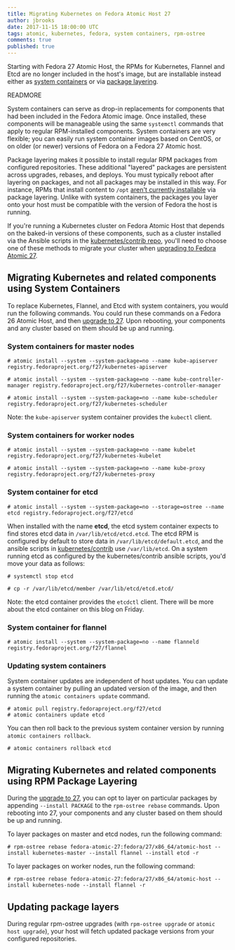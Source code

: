 ```yaml
---
title: Migrating Kubernetes on Fedora Atomic Host 27
author: jbrooks
date: 2017-11-15 18:00:00 UTC
tags: atomic, kubernetes, fedora, system containers, rpm-ostree
comments: true
published: true
---
```


Starting with Fedora 27 Atomic Host, the RPMs for Kubernetes, Flannel and Etcd are no longer included in the host's image, but are installable instead either as [system containers](http://www.projectatomic.io/blog/2016/09/intro-to-system-containers/) or via [package layering](https://rpm-ostree.readthedocs.io/en/latest/manual/administrator-handbook/#hybrid-imagepackaging-via-package-layering).

READMORE

System containers can serve as drop-in replacements for components that had been included in the Fedora Atomic image. Once installed, these components will be manageable using the same `systemctl` commands that apply to regular RPM-installed components. System containers are very flexible; you can easily run system container images based on CentOS, or on older (or newer) versions of Fedora on a Fedora 27 Atomic  host.

Package layering makes it possible to install regular RPM packages from configured repositories. These additional "layered" packages are persistent across upgrades, rebases, and deploys. You must typically reboot after layering on packages, and not all packages may be installed in this way. For instance, RPMs that install content to `/opt` [aren't currently installable](https://github.com/projectatomic/rpm-ostree/issues/233) via package layering. Unlike with system containers, the packages you layer onto your host must be compatible with the version of Fedora the host is running.

If you're running a Kubernetes cluster on Fedora Atomic Host that depends on the baked-in versions of these components, such as a cluster installed via the Ansible scripts in the [kubernetes/contrib repo](https://github.com/kubernetes/contrib/tree/master/ansible), you'll need to choose one of these methods to migrate your cluster when [upgrading to Fedora Atomic 27](http://www.projectatomic.io/blog/2017/11/fedora-atomic-26-to-27-upgrade/).

## Migrating Kubernetes and related components using System Containers

To replace Kubernetes, Flannel, and Etcd with system containers, you would run the following commands. You could run these commands on a Fedora 26 Atomic Host, and then [upgrade to 27](http://www.projectatomic.io/blog/2017/11/fedora-atomic-26-to-27-upgrade/). Upon rebooting, your components and any cluster based on them should be up and running.

### System containers for master nodes

```
# atomic install --system --system-package=no --name kube-apiserver registry.fedoraproject.org/f27/kubernetes-apiserver

# atomic install --system --system-package=no --name kube-controller-manager registry.fedoraproject.org/f27/kubernetes-controller-manager

# atomic install --system --system-package=no --name kube-scheduler registry.fedoraproject.org/f27/kubernetes-scheduler
```

Note: the `kube-apiserver` system container provides the `kubectl` client.


### System containers for worker nodes

```
# atomic install --system --system-package=no --name kubelet registry.fedoraproject.org/f27/kubernetes-kubelet

# atomic install --system --system-package=no --name kube-proxy registry.fedoraproject.org/f27/kubernetes-proxy
```

### System container for etcd

```
# atomic install --system --system-package=no --storage=ostree --name etcd registry.fedoraproject.org/f27/etcd
```

When installed with the name **etcd**, the etcd system container expects to find stores etcd data in `/var/lib/etcd/etcd.etcd`. The etcd RPM is configured by default to store data in `/var/lib/etcd/default.etcd`, and the ansible scripts in [kubernetes/contrib](https://github.com/kubernetes/contrib/tree/master/ansible) use `/var/lib/etcd`. On a system running etcd as configured by the kubernetes/contrib ansible scripts, you'd move your data as follows:

```
# systemctl stop etcd

# cp -r /var/lib/etcd/member /var/lib/etcd/etcd.etcd/
```

Note: the etcd container provides the `etcdctl` client.  There will be more about the etcd container on this blog on Friday.

### System container for flannel

```
# atomic install --system --system-package=no --name flanneld registry.fedoraproject.org/f27/flannel
```

### Updating system containers

System container updates are independent of host updates. You can update a system container by pulling an updated version of the image, and then running the `atomic containers update` command.

```
# atomic pull registry.fedoraproject.org/f27/etcd
# atomic containers update etcd
```

 You can then roll back to the previous system container version by running `atomic containers rollback`.

 ```
 # atomic containers rollback etcd
 ```

## Migrating Kubernetes and related components using RPM Package Layering

During the [upgrade to 27](http://www.projectatomic.io/blog/2017/11/fedora-atomic-26-to-27-upgrade/), you can opt to layer on particular packages by appending `--install PACKAGE` to the `rpm-ostree rebase` commands. Upon rebooting into 27, your components and any cluster based on them should be up and running.

To layer packages on master and etcd nodes, run the following command:

```
# rpm-ostree rebase fedora-atomic-27:fedora/27/x86_64/atomic-host --install kubernetes-master --install flannel --install etcd -r
```

To layer packages on worker nodes, run the following command:

```
# rpm-ostree rebase fedora-atomic-27:fedora/27/x86_64/atomic-host --install kubernetes-node --install flannel -r
```

## Updating package layers

During regular rpm-ostree upgrades (with `rpm-ostree upgrade` or `atomic host upgrade`), your host will fetch updated package versions from your configured repositories.

